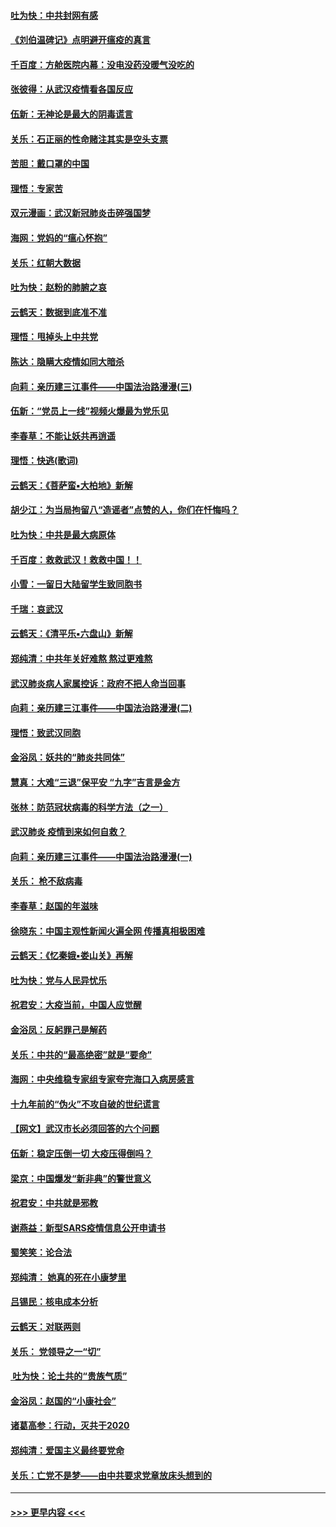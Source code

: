 #### [吐为快：中共封网有感](../pages/nsc993/n11852575.md?t=02080911) 
#### [《刘伯温碑记》点明避开瘟疫的真言](../pages/nsc993/n11852128.md?t=02080911) 
#### [千百度：方舱医院内幕：没电没药没暖气没吃的](../pages/nsc993/n11850211.md?t=02080911) 
#### [张彼得：从武汉疫情看各国反应](../pages/nsc993/n11850102.md?t=02080911) 
#### [伍新：无神论是最大的阴毒谎言](../pages/nsc993/n11846129.md?t=02080911) 
#### [关乐：石正丽的性命赌注其实是空头支票](../pages/nsc993/n11846109.md?t=02080911) 
#### [苦胆：戴口罩的中国](../pages/nsc993/n11845576.md?t=02080911) 
#### [理悟：专家苦](../pages/nsc993/n11845564.md?t=02080911) 
#### [双元漫画：武汉新冠肺炎击碎强国梦](../pages/nsc993/n11843320.md?t=02080911) 
#### [海网：党妈的“瘟心怀抱”](../pages/nsc993/n11840740.md?t=02080911) 
#### [关乐：红朝大数据](../pages/nsc993/n11840675.md?t=02080911) 
#### [吐为快：赵粉的肺腑之哀](../pages/nsc993/n11840618.md?t=02080911) 
#### [云鹤天：数据到底准不准](../pages/nsc993/n11840325.md?t=02080911) 
#### [理悟：甩掉头上中共党](../pages/nsc993/n11838826.md?t=02080911) 
#### [陈达：隐瞒大疫情如同大暗杀](../pages/nsc993/n11838771.md?t=02080911) 
#### [向莉：亲历建三江事件——中国法治路漫漫(三)](../pages/nsc993/n11831825.md?t=02080911) 
#### [伍新：“党员上一线”视频火爆最为党乐见](../pages/nsc993/n11838200.md?t=02080911) 
#### [李春草：不能让妖共再逍遥](../pages/nsc993/n11838102.md?t=02080911) 
#### [理悟：快逃(歌词)](../pages/nsc993/n11838083.md?t=02080911) 
#### [云鹤天：《菩萨蛮▪大柏地》新解](../pages/nsc993/n11838059.md?t=02080911) 
#### [胡少江：为当局拘留八“造谣者”点赞的人，你们在忏悔吗？](../pages/nsc993/n11836801.md?t=02080911) 
#### [吐为快：中共是最大病原体](../pages/nsc993/n11836748.md?t=02080911) 
#### [千百度：救救武汉！救救中国！！](../pages/nsc993/n11836145.md?t=02080911) 
#### [小雪：一留日大陆留学生致同胞书](../pages/nsc993/n11834624.md?t=02080911) 
#### [千瑞：哀武汉](../pages/nsc993/n11833647.md?t=02080911) 
#### [云鹤天：《清平乐▪六盘山》新解](../pages/nsc993/n11833611.md?t=02080911) 
#### [郑纯清：中共年关好难熬 熬过更难熬](../pages/nsc993/n11833489.md?t=02080911) 
#### [武汉肺炎病人家属控诉：政府不把人命当回事](../pages/nsc993/n11833205.md?t=02080911) 
#### [向莉：亲历建三江事件——中国法治路漫漫(二)](../pages/nsc993/n11829102.md?t=02080911) 
#### [理悟：致武汉同胞](../pages/nsc993/n11831522.md?t=02080911) 
#### [金浴凤：妖共的“肺炎共同体”](../pages/nsc993/n11829448.md?t=02080911) 
#### [慧真：大难“三退”保平安 “九字”吉言是金方](../pages/nsc993/n11829501.md?t=02080911) 
#### [张林：防范冠状病毒的科学方法（之一）](../pages/nsc993/n11828618.md?t=02080911) 
#### [武汉肺炎 疫情到来如何自救？](../pages/nsc993/n11827632.md?t=02080911) 
#### [向莉：亲历建三江事件——中国法治路漫漫(一)](../pages/nsc993/n11827190.md?t=02080911) 
#### [关乐： 枪不敌病毒](../pages/nsc993/n11826746.md?t=02080911) 
#### [李春草：赵国的年滋味](../pages/nsc993/n11826321.md?t=02080911) 
#### [徐晓东：中国主观性新闻火遍全网 传播真相极困难](../pages/nsc993/n11826508.md?t=02080911) 
#### [云鹤天：《忆秦娥▪娄山关》再解](../pages/nsc993/n11824682.md?t=02080911) 
#### [吐为快：党与人民异忧乐](../pages/nsc993/n11824660.md?t=02080911) 
#### [祝君安：大疫当前，中国人应觉醒](../pages/nsc993/n11821946.md?t=02080911) 
#### [金浴凤：反躬罪己是解药](../pages/nsc993/n11820280.md?t=02080911) 
#### [关乐：中共的“最高绝密”就是“要命”](../pages/nsc993/n11816946.md?t=02080911) 
#### [海网：中央维稳专家组专家夸完海口入病房感言](../pages/nsc993/n11815138.md?t=02080911) 
#### [十九年前的“伪火”不攻自破的世纪谎言](../pages/nsc993/n11813238.md?t=02080911) 
#### [【网文】武汉市长必须回答的六个问题](../pages/nsc993/n11813848.md?t=02080911) 
#### [伍新：稳定压倒一切 大疫压得倒吗？](../pages/nsc993/n11812634.md?t=02080911) 
#### [梁京：中国爆发“新非典”的警世意义](../pages/nsc993/n11812554.md?t=02080911) 
#### [祝君安：中共就是邪教](../pages/nsc993/n11812431.md?t=02080911) 
#### [谢燕益：新型SARS疫情信息公开申请书](../pages/nsc993/n11808840.md?t=02080911) 
#### [蜀笑笑：论合法](../pages/nsc993/n11808064.md?t=02080911) 
#### [郑纯清： 她真的死在小康梦里](../pages/nsc993/n11806623.md?t=02080911) 
#### [吕锡民：核电成本分析](../pages/nsc993/n11806284.md?t=02080911) 
#### [云鹤天：对联两则](../pages/nsc993/n11805957.md?t=02080911) 
#### [关乐： 党领导之一“切”](../pages/nsc993/n11804505.md?t=02080911) 
#### [ 吐为快：论土共的“贵族气质”](../pages/nsc993/n11804490.md?t=02080911) 
#### [金浴凤：赵国的“小康社会”](../pages/nsc993/n11804452.md?t=02080911) 
#### [诸葛高参：行动，灭共于2020](../pages/nsc993/n11804120.md?t=02080911) 
#### [郑纯清：爱国主义最终要党命](../pages/nsc993/n11802197.md?t=02080911) 
#### [关乐：亡党不是梦——由中共要求党章放床头想到的](../pages/nsc993/n11802156.md?t=02080911) 

----
#### [ >>> 更早内容 <<< ](../indexes/nsc993-earlier.md)
